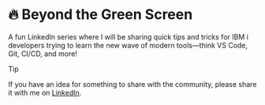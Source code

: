 # 🔥 Beyond the Green Screen

A fun LinkedIn series where I will be sharing quick tips and tricks for IBM i developers trying to learn the new wave of modern tools—think VS Code, Git, CI/CD, and more!

> [!TIP]
> If you have an idea for something to share with the community, please share it with me on [LinkedIn](https://www.linkedin.com/in/sanjulaganepola/).